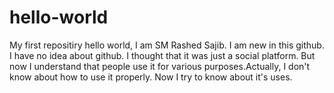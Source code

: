 # hello-world
My first repositiry
hello world, I am SM Rashed Sajib. I am new in this github. I have no idea about github.
I thought that it was just a social platform. But now I understand that people use it for 
various purposes.Actually, I don't know about how to use it properly. Now I try to know 
about it's uses.


